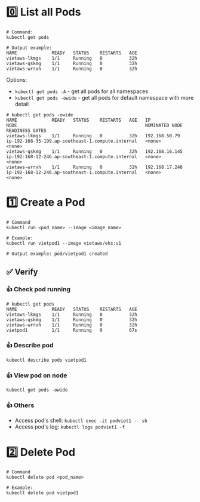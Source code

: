 # 0️⃣ List all Pods

```
# Command:
kubectl get pods

# Output example:
NAME             READY   STATUS    RESTARTS   AGE
vietaws-lkmgs    1/1     Running   0          32h
vietaws-qskmg    1/1     Running   0          32h
vietaws-wrrvh    1/1     Running   0          32h
```

Options:

- `kubectl get pods -A` - get all pods for all namespaces
- `kubectl get pods -owide` - get all pods for default namespace with more
  detail

```
# kubectl get pods -owide
NAME             READY   STATUS    RESTARTS   AGE   IP               NODE                                                NOMINATED NODE   READINESS GATES
vietaws-lkmgs    1/1     Running   0          32h   192.168.50.79    ip-192-168-35-199.ap-southeast-1.compute.internal   <none>           <none>
vietaws-qskmg    1/1     Running   0          32h   192.168.16.145   ip-192-168-12-246.ap-southeast-1.compute.internal   <none>           <none>
vietaws-wrrvh    1/1     Running   0          32h   192.168.17.248   ip-192-168-12-246.ap-southeast-1.compute.internal   <none>           <none>
```

# 1️⃣ Create a Pod

```
# Command
kubectl run <pod_name> --image <image_name>

# Example:
kubectl run vietpod1 --image vietaws/eks:v1

# Output example: pod/vietpod1 created
```

## ✅ Verify

### 👍 Check pod running

```
# kubectl get pods
NAME             READY   STATUS    RESTARTS   AGE
vietaws-lkmgs    1/1     Running   0          32h
vietaws-qskmg    1/1     Running   0          32h
vietaws-wrrvh    1/1     Running   0          32h
vietpod1         1/1     Running   0          67s
```

### 👍 Describe pod

```
kubectl describe pods vietpod1
```

### 👍 View pod on node

```
kubectl get pods -owide
```

### 👍 Others

- Access pod's shell: `kubectl exec -it podviet1 -- sh`
- Access pod's log: `kubectl logs podviet1 -f`

# 2️⃣ Delete Pod

```
# Command
kubectl delete pod <pod_name>

# Example:
kubeclt delete pod vietpod1
```
